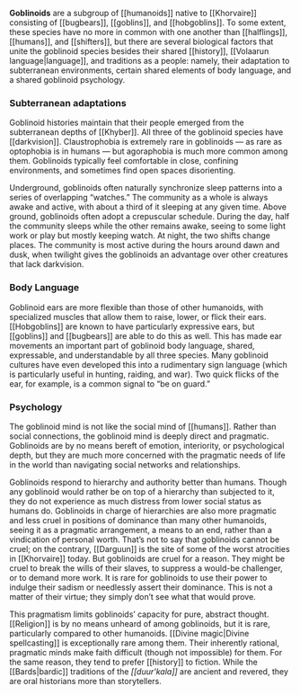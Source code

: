 **Goblinoids** are a subgroup of [[humanoids]]
native to [[Khorvaire]] consisting of [[bugbears]],
[[goblins]], and [[hobgoblins]]. To some extent,
these species have no more in common with one
another than [[halflings]], [[humans]], and
[[shifters]], but there are several biological
factors that unite the goblinoid species besides
their shared [[history]],
[[Volaarun language|language]], and traditions as
a people: namely, their adaptation to subterranean
environments, certain shared elements of body
language, and a shared goblinoid psychology.

### Subterranean adaptations

Goblinoid histories maintain that their people
emerged from the subterranean depths of [[Khyber]].
All three of the goblinoid species have
[[darkvision]]. Claustrophobia is extremely rare
in goblinoids — as rare as optophobia is in
humans — but agoraphobia is much more common
among them. Goblinoids typically feel comfortable
in close, confining environments, and sometimes
find open spaces disorienting.

Underground, goblinoids often naturally
synchronize sleep patterns into a series of
overlapping “watches.” The community as a whole is
always awake and active, with about a third of it
sleeping at any given time. Above ground,
goblinoids often adopt a crepuscular schedule.
During the day, half the community sleeps while
the other remains awake, seeing to some light
work or play but mostly keeping watch. At night,
the two shifts change places. The community is
most active during the hours around dawn and
dusk, when twilight gives the goblinoids an
advantage over other creatures that lack
darkvision.

### Body Language

Goblinoid ears are more flexible than those of
other humanoids, with specialized muscles that
allow them to raise, lower, or flick their ears.
[[Hobgoblins]] are known to have particularly
expressive ears, but [[goblins]] and [[bugbears]]
are able to do this as well. This has made ear
movements an important part of goblinoid body
language, shared, expressable, and understandable
by all three species. Many goblinoid cultures have
even developed this into a rudimentary sign
language (which is particularly useful in hunting,
raiding, and war). Two quick flicks of the ear,
for example, is a common signal to “be on guard.”

### Psychology

The goblinoid mind is not like the social mind
of [[humans]]. Rather than social connections,
the goblinoid mind is deeply direct and pragmatic.
Goblinoids are by no means bereft of emotion,
interiority, or psychological depth, but they are
much more concerned with the pragmatic needs of
life in the world than navigating social networks
and relationships.

Goblinoids respond to hierarchy and authority
better than humans. Though any goblinoid would
rather be on top of a hierarchy than subjected to
it, they do not experience as much distress from
lower social status as humans do. Goblinoids in
charge of hierarchies are also more pragmatic and
less cruel in positions of dominance than many
other humanoids, seeing it as a pragmatic
arrangement, a means to an end, rather than a
vindication of personal worth. That’s not to say
that goblinoids cannot be cruel; on the contrary,
[[Darguun]] is the site of some of the worst
atrocities in [[Khorvaire]] today. But goblinoids
are cruel for a reason. They might be cruel to
break the wills of their slaves, to suppress a
would-be challenger, or to demand more work. It
is rare for goblinoids to use their power to
indulge their sadism or needlessly assert their
dominance. This is not a matter of their virtue;
they simply don’t see what that would prove.

This pragmatism limits goblinoids’ capacity for
pure, abstract thought. [[Religion]] is by no
means unheard of among goblinoids, but it is
rare, particularly compared to other humanoids.
[[Divine magic|Divine spellcasting]] is
exceptionally rare among them. Their inherently
rational, pragmatic minds make faith difficult
(though not impossible) for them. For the same
reason, they tend to prefer [[history]] to
fiction.  While the [[Bards|bardic]] traditions
of the _[[duur'kala]]_ are ancient and revered,
they are oral historians more than storytellers.